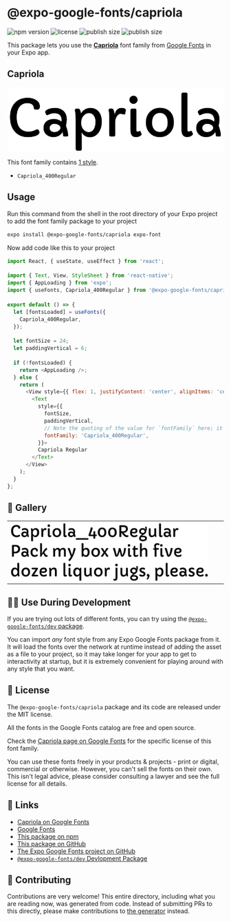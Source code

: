 # @expo-google-fonts/capriola

![npm version](https://flat.badgen.net/npm/v/@expo-google-fonts/capriola)
![license](https://flat.badgen.net/github/license/expo/google-fonts)
![publish size](https://flat.badgen.net/packagephobia/install/@expo-google-fonts/capriola)
![publish size](https://flat.badgen.net/packagephobia/publish/@expo-google-fonts/capriola)

This package lets you use the [**Capriola**](https://fonts.google.com/specimen/Capriola) font family from [Google Fonts](https://fonts.google.com/) in your Expo app.

## Capriola

![Capriola](./font-family.png)

This font family contains [1 style](#-gallery).

- `Capriola_400Regular`

## Usage

Run this command from the shell in the root directory of your Expo project to add the font family package to your project
```sh
expo install @expo-google-fonts/capriola expo-font
```

Now add code like this to your project
```js
import React, { useState, useEffect } from 'react';

import { Text, View, StyleSheet } from 'react-native';
import { AppLoading } from 'expo';
import { useFonts, Capriola_400Regular } from '@expo-google-fonts/capriola';

export default () => {
  let [fontsLoaded] = useFonts({
    Capriola_400Regular,
  });

  let fontSize = 24;
  let paddingVertical = 6;

  if (!fontsLoaded) {
    return <AppLoading />;
  } else {
    return (
      <View style={{ flex: 1, justifyContent: 'center', alignItems: 'center' }}>
        <Text
          style={{
            fontSize,
            paddingVertical,
            // Note the quoting of the value for `fontFamily` here; it expects a string!
            fontFamily: 'Capriola_400Regular',
          }}>
          Capriola Regular
        </Text>
      </View>
    );
  }
};

```

## 🔡 Gallery


||||
|-|-|-|
|![Capriola_400Regular](./Capriola_400Regular.ttf.png)||||


## 👩‍💻 Use During Development

If you are trying out lots of different fonts, you can try using the [`@expo-google-fonts/dev` package](https://github.com/expo/google-fonts/tree/master/font-packages/dev#readme).

You can import *any* font style from any Expo Google Fonts package from it. It will load the fonts
over the network at runtime instead of adding the asset as a file to your project, so it may take longer
for your app to get to interactivity at startup, but it is extremely convenient
for playing around with any style that you want.

## 📖 License

The `@expo-google-fonts/capriola` package and its code are released under the MIT license.

All the fonts in the Google Fonts catalog are free and open source.

Check the [Capriola page on Google Fonts](https://fonts.google.com/specimen/Capriola) for the specific license of this font family.

You can use these fonts freely in your products & projects - print or digital, commercial or otherwise. However, you can't sell the fonts on their own. This isn't legal advice, please consider consulting a lawyer and see the full license for all details.

## 🔗 Links

- [Capriola on Google Fonts](https://fonts.google.com/specimen/Capriola)
- [Google Fonts](https://fonts.google.com/)
- [This package on npm](https://www.npmjs.com/package/@expo-google-fonts/capriola)
- [This package on GitHub](https://github.com/expo/google-fonts/tree/master/font-packages/capriola)
- [The Expo Google Fonts project on GitHub](https://github.com/expo/google-fonts)
- [`@expo-google-fonts/dev` Devlopment Package](https://github.com/expo/google-fonts/tree/master/font-packages/dev)

## 🤝 Contributing

Contributions are very welcome! This entire directory, including what you are reading now, was generated from code. Instead of submitting PRs to this directly, please make contributions to [the generator](https://github.com/expo/google-fonts/tree/master/packages/generator) instead.
